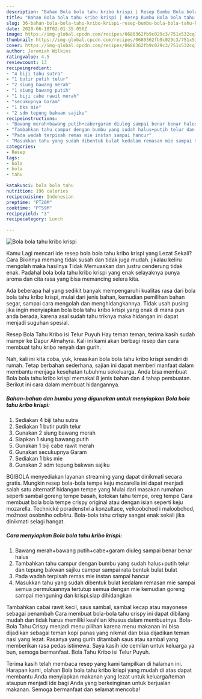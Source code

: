 ```yaml
---
description: "Bahan Bola bola tahu kribo krispi | Resep Bumbu Bola bola tahu kribo krispi Yang Lezat Sekali"
title: "Bahan Bola bola tahu kribo krispi | Resep Bumbu Bola bola tahu kribo krispi Yang Lezat Sekali"
slug: 36-bahan-bola-bola-tahu-kribo-krispi-resep-bumbu-bola-bola-tahu-kribo-krispi-yang-lezat-sekali
date: 2020-06-18T02:01:35.056Z
image: https://img-global.cpcdn.com/recipes/0680362fb9c029c3/751x532cq70/bola-bola-tahu-kribo-krispi-foto-resep-utama.jpg
thumbnail: https://img-global.cpcdn.com/recipes/0680362fb9c029c3/751x532cq70/bola-bola-tahu-kribo-krispi-foto-resep-utama.jpg
cover: https://img-global.cpcdn.com/recipes/0680362fb9c029c3/751x532cq70/bola-bola-tahu-kribo-krispi-foto-resep-utama.jpg
author: Jeremiah Wilkins
ratingvalue: 4.5
reviewcount: 13
recipeingredient:
- "4 biji tahu sutra"
- "1 butir putih telur"
- "2 siung bawang merah"
- "1 siung bawang putih"
- "1 biji cabe rawit merah"
- "secukupnya Garam"
- "1 bks mie"
- "2 sdm tepung bakwan sajiku"
recipeinstructions:
- "Bawang merah+bawang putih+cabe+garam diuleg sampai benar benar halus"
- "Tambahkan tahu campur dengan bumbu yang sudah halus+putih telur dan tepung bakwan sajiku campur sampai rata bentuk bulat bulat"
- "Pada wadah terpisah remas mie instan sampai hancur"
- "Masukkan tahu yang sudah dibentuk bulat kedalam remasan mie sampai semua permukaannya tertutup semua dengan mie kemudian goreng sampai menguning dan krispi.siap dihidangkan"
categories:
- Resep
tags:
- bola
- bola
- tahu

katakunci: bola bola tahu 
nutrition: 196 calories
recipecuisine: Indonesian
preptime: "PT20M"
cooktime: "PT59M"
recipeyield: "3"
recipecategory: Lunch

---
```



![Bola bola tahu kribo krispi](https://img-global.cpcdn.com/recipes/0680362fb9c029c3/751x532cq70/bola-bola-tahu-kribo-krispi-foto-resep-utama.jpg)

Kamu Lagi mencari ide resep bola bola tahu kribo krispi yang Lezat Sekali? Cara Bikinnya memang tidak susah dan tidak juga mudah. jikalau keliru mengolah maka hasilnya Tidak Memuaskan dan justru cenderung tidak enak. Padahal bola bola tahu kribo krispi yang enak selayaknya punya aroma dan cita rasa yang bisa memancing selera kita.

Ada beberapa hal yang sedikit banyak mempengaruhi kualitas rasa dari bola bola tahu kribo krispi, mulai dari jenis bahan, kemudian pemilihan bahan segar, sampai cara mengolah dan menghidangkannya. Tidak usah pusing jika ingin menyiapkan bola bola tahu kribo krispi yang enak di mana pun anda berada, karena asal sudah tahu triknya maka hidangan ini dapat menjadi suguhan spesial.

Resep Bola Tahu Kribo isi Telur Puyuh Hay teman teman, terima kasih sudah mampir ke Dapur Almahyra. Kali ini kami akan berbagi resep dan cara membuat tahu kribo renyah dan gurih.


Nah, kali ini kita coba, yuk, kreasikan bola bola tahu kribo krispi sendiri di rumah. Tetap berbahan sederhana, sajian ini dapat memberi manfaat dalam membantu menjaga kesehatan tubuhmu sekeluarga. Anda bisa membuat Bola bola tahu kribo krispi memakai 8 jenis bahan dan 4 tahap pembuatan. Berikut ini cara dalam membuat hidangannya.

<!--inarticleads1-->

##### Bahan-bahan dan bumbu yang digunakan untuk menyiapkan Bola bola tahu kribo krispi:

1. Sediakan 4 biji tahu sutra
1. Sediakan 1 butir putih telur
1. Gunakan 2 siung bawang merah
1. Siapkan 1 siung bawang putih
1. Gunakan 1 biji cabe rawit merah
1. Gunakan secukupnya Garam
1. Sediakan 1 bks mie
1. Gunakan 2 sdm tepung bakwan sajiku


BGIBOLA menyediakan layanan streaming yang dapat dinikmati secara gratis. Mungkin resep bola-bola tempe keju mozarella ini dapat menjadi salah satu alternatif hidangan tempe yang Mulai dari masakan rumahan seperti sambal goreng tempe basah, kotokan tahu tempe, oreg tempe Cara membuat bola bola tempe crispy original atau dengan isian seperti keju mozarella. Technické poradenství a konzultace, velkoobchod i maloobchod, možnost osobního odběru. Bola-bola tahu crispy sangat enak sekali jika dinikmati selagi hangat. 

<!--inarticleads2-->

##### Cara menyiapkan Bola bola tahu kribo krispi:

1. Bawang merah+bawang putih+cabe+garam diuleg sampai benar benar halus
1. Tambahkan tahu campur dengan bumbu yang sudah halus+putih telur dan tepung bakwan sajiku campur sampai rata bentuk bulat bulat
1. Pada wadah terpisah remas mie instan sampai hancur
1. Masukkan tahu yang sudah dibentuk bulat kedalam remasan mie sampai semua permukaannya tertutup semua dengan mie kemudian goreng sampai menguning dan krispi.siap dihidangkan


Tambahkan cabai rawit kecil, saus sambal, sambal kecap atau mayonese sebagai penambah Cara membuat bola-bola tahu crispy ini dapat dibilang mudah dan tidak harus memiliki keahlian khusus dalam membuatnya. Bola-Bola Tahu Crispy menjadi menu pilihan karena menu makanan ini bisa dijadikan sebagai teman kopi panas yang nikmat dan bisa dijadikan teman nasi yang lezat. Rasanya yang gurih ditambah saus atau sambal yang memberikan rasa pedas istimewa. Saya kasih ide cemilan untuk keluarga ya bun, semoga bermanfaat. Bola Tahu Kribo isi Telur Puyuh. 

Terima kasih telah membaca resep yang kami tampilkan di halaman ini. Harapan kami, olahan Bola bola tahu kribo krispi yang mudah di atas dapat membantu Anda menyiapkan makanan yang lezat untuk keluarga/teman ataupun menjadi ide bagi Anda yang berkeinginan untuk berjualan makanan. Semoga bermanfaat dan selamat mencoba!
